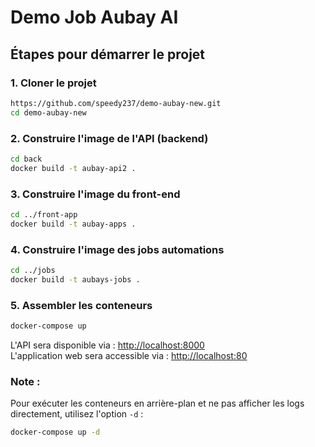 # Demo Job Aubay AI

## Étapes pour démarrer le projet

### 1. Cloner le projet

```bash
https://github.com/speedy237/demo-aubay-new.git
cd demo-aubay-new
```

### 2. Construire l'image de l'API (backend)

```bash
cd back
docker build -t aubay-api2 .
```

### 3. Construire l'image du front-end

```bash
cd ../front-app
docker build -t aubay-apps .
```

### 4. Construire l'image des jobs automations

```bash
cd ../jobs
docker build -t aubays-jobs .
```

### 5. Assembler les conteneurs

```bash
docker-compose up
```

L'API sera disponible via : [http://localhost:8000](http://localhost:8000)  
L'application web sera accessible via : [http://localhost:80](http://localhost:80)

### Note :
Pour exécuter les conteneurs en arrière-plan et ne pas afficher les logs directement, utilisez l'option `-d` :

```bash
docker-compose up -d
```


